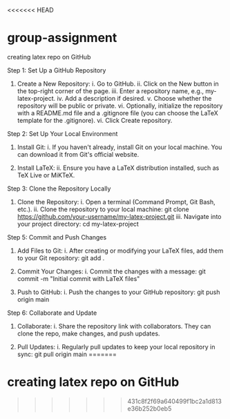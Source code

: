 <<<<<<< HEAD
# group-assignment
creating latex repo on GitHub

Step 1: Set Up a GitHub Repository

1. Create a New Repository:
i. Go to GitHub.
ii. Click on the New button in the top-right corner of the page.
iii. Enter a repository name, e.g., my-latex-project.
iv. Add a description if desired.
v. Choose whether the repository will be public or private.
vi. Optionally, initialize the repository with a README.md file and a .gitignore file (you can choose the LaTeX template for the .gitignore).
vi. Click Create repository.


Step 2: Set Up Your Local Environment

1. Install Git:
i. If you haven't already, install Git on your local machine. You can download it from Git's official website.

2. Install LaTeX:
ii. Ensure you have a LaTeX distribution installed, such as TeX Live or MiKTeX.


Step 3: Clone the Repository Locally

1. Clone the Repository:
i. Open a terminal (Command Prompt, Git Bash, etc.).
ii. Clone the repository to your local machine: git clone https://github.com/your-username/my-latex-project.git
iii. Navigate into your project directory: cd my-latex-project


Step 5: Commit and Push Changes

1. Add Files to Git:
i. After creating or modifying your LaTeX files, add them to your Git repository: git add .

2. Commit Your Changes:
i. Commit the changes with a message: git commit -m "Initial commit with LaTeX files"

3. Push to GitHub:
i. Push the changes to your GitHub repository: git push origin main


Step 6: Collaborate and Update

1. Collaborate:
i. Share the repository link with collaborators. They can clone the repo, make changes, and push updates.

2. Pull Updates:
i. Regularly pull updates to keep your local repository in sync: git pull origin main
=======
# creating latex repo on GitHub
>>>>>>> 431c8f2f69a640499f1bc2a1d813e36b252b0eb5
